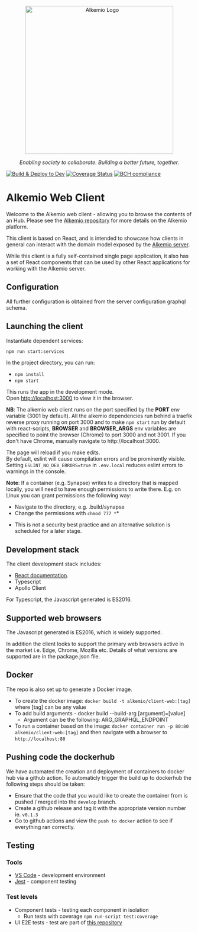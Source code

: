 <p align="center">
  <a href="http://alkem.io/" target="blank"><img src="https://alkem.io/uploads/logos/alkemio-logo.svg" width="400" alt="Alkemio Logo" /></a>
</p>
<p align="center"><i>Enabling society to collaborate. Building a better future, together.</i></p>

[![Build & Deploy to Dev](https://github.com/alkem-io/client-web/actions/workflows/build-deploy-k8s-dev-azure.yml/badge.svg)](https://github.com/alkem-io/client-web/actions/workflows/build-deploy-k8s-dev-azure.yml)
[![Coverage Status](https://coveralls.io/repos/github/alkem-io/client-web/badge.svg?branch=develop)](https://coveralls.io/github/alkem-io/client-web?branch=develop)
[![BCH compliance](https://bettercodehub.com/edge/badge/alkem-io/client-web?branch=develop)](https://bettercodehub.com/)

# Alkemio Web Client

Welcome to the Alkemio web client - allowing you to browse the contents of an Hub. Please see the [Alkemio repository](../alkemio) for more details on the Alkemio platform.

This client is based on React, and is intended to showcase how clients in general can interact with the domain model exposed by the [Alkemio server](../server).

While this client is a fully self-contained single page application, it also has a set of React components that can be used by other React applications for working with the Alkemio server.

## Configuration

All further configuration is obtained from the server configuration graphql schema.

## Launching the client

Instantiate dependent services:

```bash
npm run start:services
```

In the project directory, you can run:

- `npm install`
- `npm start`

This runs the app in the development mode.<br />
Open [http://localhost:3000](http://localhost:3000) to view it in the browser.

**NB**: The alkemio web client runs on the port specified by the **PORT** env variable (3001 by default). All the alkemio dependencies run behind a traefik reverse proxy running on port 3000 and to make `npm start` run by default with react-scripts, **BROWSER** and **BROWSER_ARGS** env variables are specified to point the browser (Chrome) to port 3000 and not 3001. If you don't have Chrome, manually navigate to http://localhost:3000.

The page will reload if you make edits.<br />
By default, eslint will cause compilation errors and be prominently visible.
Setting `ESLINT_NO_DEV_ERRORS=true` in `.env.local` reduces eslint errors to warnings in the console.

**Note**: If a container (e.g. Synapse) writes to a directory that is mapped locally, you will need to have enough permissions to write there.
E.g. on Linux you can grant permissions the following way:

- Navigate to the directory, e.g. .build/synapse
- Change the permissions with `chmod 777 *`\*

* This is not a security best practice and an alternative solution is scheduled for a later stage.

## Development stack

The client development stack includes:

- [React documentation](https://reactjs.org/).
- Typescript
- Apollo Client

For Typescript, the Javascript generated is ES2016.

## Supported web browsers

The Javascript generated is ES2016, which is widely supported.

In addition the client looks to support the primary web browsers active in the market i.e. Edge, Chrome, Mozilla etc. Details of what versions are supported are in the package.json file.

## Docker

The repo is also set up to generate a Docker image.

- To create the docker image: `docker build -t alkemio/client-web:[tag]` where [tag] can be any value
- To add build arguments - docker build --build-arg [argument]=[value]
  - Argument can be the following: ARG_GRAPHQL_ENDPOINT
- To run a container based on the image: `docker container run -p 80:80 alkemio/client-web:[tag]` and then navigate with a browser to `http://localhost:80`

## Pushing code the dockerhub

We have automated the creation and deployment of containers to docker hub via a github action. To automaticly trigger the build up to dockerhub the following steps should be taken:

- Ensure that the code that you would like to create the container from is pushed / merged into the `develop` branch.
- Create a github release and tag it with the appropriate version number ie. `v0.1.3`
- Go to github actions and view the `push to docker` action to see if everything ran correctly.

## Testing

### Tools

- [VS Code](https://code.visualstudio.com/) - development environment
- [Jest](https://jestjs.io/) - component testing

### Test levels

- Component tests - testing each component in isolation
  - Run tests with coverage `npm run-script test:coverage`
- UI E2E tests - test are part of [this repository](https://github.com/alkem-io/test-suites/tree/develop/test/functional/e2e)

